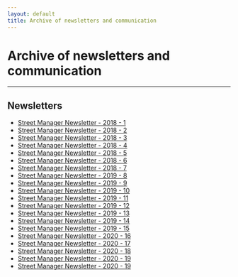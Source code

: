 ```yaml
---
layout: default
title: Archive of newsletters and communication
---
```

<h1 class="govuk-heading-xl">Archive of newsletters and communication</h1>

<hr class="govuk-section-break govuk-section-break--xl govuk-section-break--visible">

<h2 id="documentation" class="govuk-heading-l">Newsletters</h2>

<ul class="govuk-list govuk-list--bullet">
  <li>
    <a class="govuk-link" href="{{ site.baseurl }}/assets/files/archive/180702_Street%20Manager%20Newsletter%201.pdf">
      Street Manager Newsletter - 2018 - 1
    </a>
  </li>
  <li>
    <a class="govuk-link" href="{{ site.baseurl }}/assets/files/archive/180724_Street%20Manager%20Newsletter%202.pdf">
      Street Manager Newsletter - 2018 - 2
    </a>
  </li>
  <li>
    <a class="govuk-link" href="{{ site.baseurl }}/assets/files/archive/180823_Street%20Manager%20Newsletter%203.pdf">
      Street Manager Newsletter - 2018 - 3
    </a>
  </li>
  <li>
    <a class="govuk-link" href="{{ site.baseurl }}/assets/files/archive/180911_Street%20Manager%20Newsletter%204.pdf">
      Street Manager Newsletter - 2018 - 4
    </a>
  </li>
  <li>
    <a class="govuk-link" href="{{ site.baseurl }}/assets/files/archive/180927_Street%20Manager%20Newsletter%205.pdf">
      Street Manager Newsletter - 2018 - 5
    </a>
  </li>
  <li>
    <a class="govuk-link" href="{{ site.baseurl }}/assets/files/archive/181018_Street%20Manager%20Newsletter%206.pdf">
      Street Manager Newsletter - 2018 - 6
    </a>
  </li>
  <li>
    <a class="govuk-link" href="{{ site.baseurl }}/assets/files/archive/181207_Street%20Manager%20Newsletter%207.pdf">
      Street Manager Newsletter - 2018 - 7
    </a>
  </li>
  <li>
    <a class="govuk-link" href="{{ site.baseurl }}/assets/files/archive/190117_Street%20Manager%20Newsletter%208.pdf">
      Street Manager Newsletter - 2019 - 8
    </a>
  </li>
  <li>
    <a class="govuk-link" href="{{ site.baseurl }}/assets/files/archive/190319_Street%20Manager%20Newsletter%209.pdf">
      Street Manager Newsletter - 2019 - 9
    </a>
  </li>
  <li>
    <a class="govuk-link" href="{{ site.baseurl }}/assets/files/archive/190501_Street%20Manager%20Newsletter%2010.docx">
      Street Manager Newsletter - 2019 - 10
    </a>
  </li>
   <li>
    <a class="govuk-link" href="{{ site.baseurl }}/assets/files/archive/190610_Street%20Manager%20Newsletter%2011.pdf">
      Street Manager Newsletter - 2019 - 11
    </a>
  </li>
   <li>
    <a class="govuk-link" href="{{ site.baseurl }}/assets/files/archive/Street%20Manager%20Newsletter%2012.pdf">
      Street Manager Newsletter - 2019 - 12
    </a>
  </li>
   <li>
    <a class="govuk-link" href="{{ site.baseurl }}/assets/files/archive/Street%20Manager%20Newsletter%2013.pdf">
      Street Manager Newsletter - 2019 - 13
    </a>
  </li>
   <li>
    <a class="govuk-link" href="{{ site.baseurl }}/assets/files/archive/Street%20Manager%20Newsletter%2014%20(1).pdf">
      Street Manager Newsletter - 2019 - 14
    </a>
  </li>
   <li>
    <a class="govuk-link" href="{{ site.baseurl }}/assets/files/archive/Street%20Manager%20Newsletter%2015%20December%202019.pdf">
      Street Manager Newsletter - 2019 - 15
    </a>
  </li>
   <li>
    <a class="govuk-link" href="{{ site.baseurl }}/assets/files/archive/Street-Manager-Newsletter-16-January-2020.pdf">
      Street Manager Newsletter - 2020 - 16
    </a>
  </li>
  <li>
    <a class="govuk-link" href="{{ site.baseurl 
}}/assets/files/archive/Street-Manager-Newsletter-17-January-2020.pdf">
      Street Manager Newsletter - 2020 - 17
    </a>
  </li>
  <li>
    <a class="govuk-link" href="{{ site.baseurl 
}}/assets/files/archive/Street%20Manager%20Newsletter%2018_10%20February%202020.pdf">
      Street Manager Newsletter - 2020 - 18
    </a>
  </li>
  <li>
    <a class="govuk-link" href="{{ site.baseurl 
}}/assets/files/archive/Street-Manager-Newsletter-19-February-2020.pdf">
      Street Manager Newsletter - 2020 - 19
    </a>
  </li>
    <li>
    <a class="govuk-link" href="{{ site.baseurl 
}}/assets/files/archive/Street-Manager-Newsletter-13-March-2020.pdf">
      Street Manager Newsletter - 2020 - 19
    </a>
  </li>
